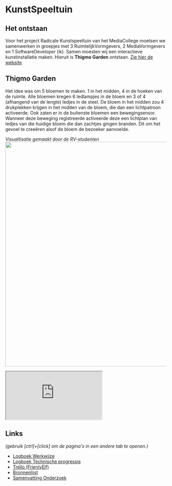 # KunstSpeeltuin

## Het ontstaan

Voor het project Radicale Kunstspeeltuin van het MediaCollege moetsen we samenwerken in groepjes met 3 RuimtelijkVormgevers, 2 MediaVormgevers en 1 SoftwareDeveloper (ik). Samen moesten wij een interactieve kunstinstallatie maken. Hieruit is **Thigmo Garden** ontstaan. [Zie hier de website](https://www.madebyjaap.nl/thigmogarden)


## Thigmo Garden
Het idee was om 5 bloemen te maken. 1 in het midden, 4 in de hoeken van de ruimte. Alle bloemen kregen 6 ledlampjes in de bloem en 3 of 4 (afhangend van de lengte) ledjes in de steel. De bloem in het midden zou 4 drukplekken krijgen in het midden van de bloem, die dan een lichtpatroon activeerde. Ook zaten er in de buitenste bloemen een bewegingsensor. Wanneer deze beweging registreerde activeerde deze een lichtplan van ledjes van die huidige bloem die dan zachtjes gingen branden. Dit om het gevoel te creeëren alsof de bloem de bezoeker aanvoelde.

_Visualtisatie gemaakt door de RV-studenten_<br>
<img src="https://user-images.githubusercontent.com/80821099/147220471-6a4077af-e278-46f4-b01b-83fbb61e387a.png" width="700"><br>
<iframe src="https://drive.google.com/file/d/11FkrDR0xWSMMpuPAcfMLFNT27ECk76Id/view?usp=sharing"></iframe>



## Links
_(gebruik [ctrl]+[click] om de pagina's in een andere tab te openen.)_
* [Logboek Werkwijze](https://docs.google.com/spreadsheets/d/1Q4qILZ0Bl56O2A2_YKM4ofYVsEkzzLspotR28CTKoQc/edit?usp=sharing)
* [Logboek Technische progressie](https://docs.google.com/spreadsheets/d/1YVb_C5TsbWpyhvSk7ew6KAUmTUdejODWfEtyPysFfY8/edit?usp=sharing)
* [Trello (FrienlyElf)](https://trello.com/b/AEZ9vci9/friendlyelf)
* [Bronnenlijst](https://docs.google.com/spreadsheets/d/1-HoiyHXPtEMzYmzG-buc7pj38aPBapJlqAEC7vKCPdE/edit?usp=sharing)
* [Samenvatting Onderzoek](https://docs.google.com/document/d/1t0dX8lDHF7_yPjQtkMxefIpp7BCUEcAsflD2cDM8g2A/edit?usp=sharing)
